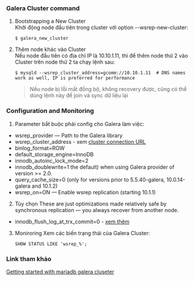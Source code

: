 ### Galera Cluster command

1. Bootstrapping a New Cluster <br>
Khởi động node đầu tiên trong cluster với option --wsrep-new-cluster:
   ```
   $ galera_new_cluster
   ```
2. Thêm node khác vào Cluster <br>
Nếu node đầu tiên có địa chỉ IP là 10.10.1.11, thì để thêm node thứ 2 vào Cluster trên node thứ 2 ta chạy lệnh sau:
   ```
   $ mysqld --wsrep_cluster_address=gcomm://10.10.1.11  # DNS names work as well, IP is preferred for performance
   ```
   > Nếu node bị lỗi mất đồng bộ, không recovery được, cũng có thể dùng lệnh này để join và sync dữ liệu lại
### Configuration and Monitoring
1. Parameter bắt buộc phải config cho Galera làm việc:
  - wsrep_provider — Path to the Galera library
  - wsrep_cluster_address - xem [cluster connection URL](https://mariadb.com/kb/en/galera-cluster-address/)
  - binlog_format=ROW 
  - default_storage_engine=InnoDB
  - innodb_autoinc_lock_mode=2
  - innodb_doublewrite=1 the default) when using Galera provider of version >= 2.0.
  - query_cache_size=0 (only for versions prior to 5.5.40-galera, 10.0.14-galera and 10.1.2)
  - wsrep_on=ON — Enable wsrep replication (starting 10.1.1)
2. Tùy chọn
These are just optimizations made relatively safe by synchronous replication — you always recover from another node.
  - innodb_flush_log_at_trx_commit=0 - [xem thêm](https://mariadb.com/kb/en/xtradbinnodb-server-system-variables/#innodb_flush_log_at_trx_commit)
3. Moniroring
Xem các biến trạng thái của Galera Cluster:
   ```
   SHOW STATUS LIKE 'wsrep_%';
   ```
### Link tham khảo
[Getting started with mariadb galera cluseter](https://mariadb.com/kb/en/library/getting-started-with-mariadb-galera-cluster/)
